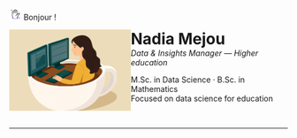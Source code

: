 <p>
  <img src="assets/img/profile/wave.gif" alt="Hi" width="22" />
  Bonjour !
</p>

<img src="assets/img/profile/icon_presentation.png" alt="Portrait de Nadia Mejou" width="220" align="left">

<h1 style="margin:0;">Nadia Mejou</h1>
<em>Data & Insights Manager — Higher education</em>

<p>
  M.Sc. in Data Science · B.Sc. in Mathematics<br>
  Focused on data science for education
</p>

<br clear="left">

<hr>
